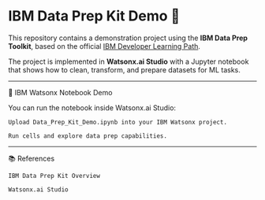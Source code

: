 # IBM Data Prep Kit Demo 🧪

This repository contains a demonstration project using the **IBM Data Prep Toolkit**, based on the official [IBM Developer Learning Path](https://developer.ibm.com/learningpaths/get-started-data-prep-kit/).

The project is implemented in **Watsonx.ai Studio** with a Jupyter notebook that shows how to clean, transform, and prepare datasets for ML tasks.

---
📓 IBM Watsonx Notebook Demo

You can run the notebook inside Watsonx.ai Studio:

    Upload Data_Prep_Kit_Demo.ipynb into your IBM Watsonx project.

    Run cells and explore data prep capabilities.

---
📚 References

    IBM Data Prep Kit Overview

    Watsonx.ai Studio
